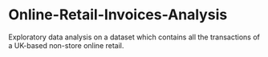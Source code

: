 # Online-Retail-Invoices-Analysis
Exploratory data analysis on a dataset which contains all the transactions of a UK-based non-store online retail.
